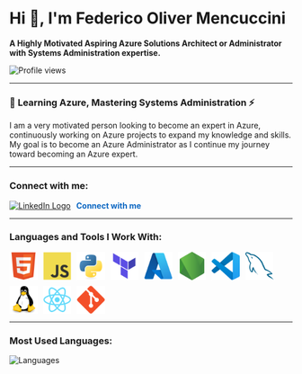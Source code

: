 # Hi 👋, I'm Federico Oliver Mencuccini
**A Highly Motivated Aspiring Azure Solutions Architect or Administrator with Systems Administration expertise.**  

![Profile views](https://komarev.com/ghpvc/?username=donebyfreddy)

---

### 🌱 **Learning Azure, Mastering Systems Administration ⚡**  
I am a very motivated person looking to become an expert in Azure, continuously working on Azure projects to expand my knowledge and skills. My goal is to become an Azure Administrator as I continue my journey toward becoming an Azure expert.

---

### **Connect with me:**  
<div style="display: flex; align-items: center; gap: 10px; margin-top: 10px;">
    <a href="https://www.linkedin.com/in/fomencuccini" target="_blank">
        <img src="https://upload.wikimedia.org/wikipedia/commons/thumb/8/81/LinkedIn_icon.svg/2048px-LinkedIn_icon.svg.png" alt="LinkedIn Logo" width="50" height="50" />
    </a>
    <a href="https://www.linkedin.com/in/fomencuccini" target="_blank" style="text-decoration: none; color: #0A66C2; font-weight: bold;">
        Connect with me
    </a>
</div>

---

### **Languages and Tools I Work With:**


<div style="display: flex; flex-wrap: wrap; gap: 10px;">
    <img src="https://raw.githubusercontent.com/devicons/devicon/master/icons/html5/html5-original.svg" alt="HTML5 Logo" width="50" height="50" />
    <img src="https://raw.githubusercontent.com/devicons/devicon/master/icons/javascript/javascript-original.svg" alt="JavaScript Logo" width="50" height="50" />
    <img src="https://raw.githubusercontent.com/devicons/devicon/master/icons/python/python-original.svg" alt="Python Logo" width="50" height="50" />
    <img src="https://raw.githubusercontent.com/devicons/devicon/master/icons/terraform/terraform-original.svg" alt="Terraform Logo" width="50" height="50" />
    <img src="https://raw.githubusercontent.com/devicons/devicon/master/icons/azure/azure-original.svg" alt="Azure Logo" width="50" height="50" />
    <img src="https://raw.githubusercontent.com/devicons/devicon/master/icons/nodejs/nodejs-original.svg" alt="Node.js Logo" width="50" height="50" />
    <img src="https://raw.githubusercontent.com/devicons/devicon/master/icons/vscode/vscode-original.svg" alt="VS Code Logo" width="50" height="50" />
    <img src="https://raw.githubusercontent.com/devicons/devicon/master/icons/mysql/mysql-original.svg" alt="MySQL Logo" width="50" height="50" />
    <img src="https://raw.githubusercontent.com/devicons/devicon/master/icons/linux/linux-original.svg" alt="Linux Logo" width="50" height="50" />
    <img src="https://raw.githubusercontent.com/devicons/devicon/master/icons/react/react-original.svg" alt="React Logo" width="50" height="50" />
    <img src="https://raw.githubusercontent.com/devicons/devicon/master/icons/git/git-original.svg" alt="Git Logo" width="50" height="50" />
</div>





---

### **Most Used Languages:**  
![Languages](https://github-readme-stats.vercel.app/api/top-langs/?username=mhamzashaikh&layout=compact&theme=dark&hide=python)
